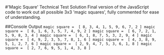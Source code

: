 #'Magic Square' Technical Test Solution
Final version of the JavaScript code to work out all possible 3x3 'magic squares', fully commented for ease of understanding.

##Console Output
`magic square =  [ 8, 3, 4, 1, 5, 9, 6, 7, 2 ]
 magic square =  [ 8, 1, 6, 3, 5, 7, 4, 9, 2 ]
 magic square =  [ 6, 7, 2, 1, 5, 9, 8, 3, 4 ]
 magic square =  [ 6, 1, 8, 7, 5, 3, 2, 9, 4 ]
 magic square =  [ 4, 9, 2, 3, 5, 7, 8, 1, 6 ]
 magic square =  [ 4, 3, 8, 9, 5, 1, 2, 7, 6 ]
 magic square =  [ 2, 9, 4, 7, 5, 3, 6, 1, 8 ]
 magic square =  [ 2, 7, 6, 9, 5, 1, 4, 3, 8 ]
`